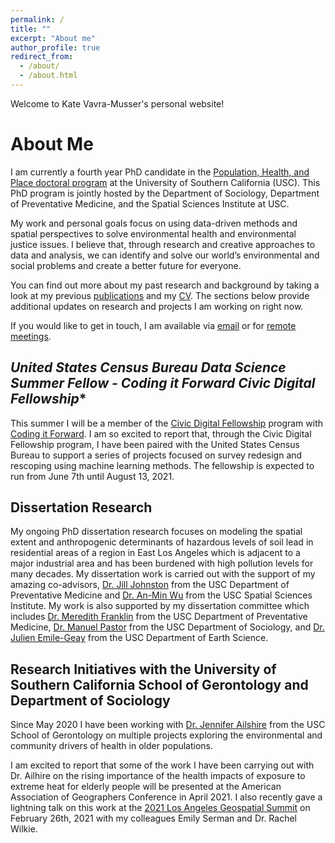 ```yaml
---
permalink: /
title: ""
excerpt: "About me"
author_profile: true
redirect_from: 
  - /about/
  - /about.html
---
```


Welcome to Kate Vavra-Musser's personal website!

About Me
======

I am currently a fourth year PhD candidate in the [Population, Health, and Place doctoral program]( https://spatial.usc.edu/ph-d-in-population) at the University of Southern California (USC).  This PhD program is jointly hosted by the Department of Sociology, Department of Preventative Medicine, and the Spatial Sciences Institute at USC.

My work and personal goals focus on using data-driven methods and spatial perspectives to solve environmental health and environmental justice issues.  I believe that, through research and creative approaches to data and analysis, we can identify and solve our world’s environmental and social problems and create a better future for everyone.

You can find out more about my past research and background by taking a look at my previous [publications](https://vavramusser.github.io/publications) and my [CV]( https://vavramusser.github.io/cv). The sections below provide additional updates on research and projects I am working on right now.

If you would like to get in touch, I am available via [email](vavramusser@gmail.com) or for [remote meetings]( https://calbird.com/kate-vavramusser/remote).


**United States Census Bureau Data Science Summer Fellow* - Coding it Forward Civic Digital Fellowship**
------
This summer I will be a member of the [Civic Digital Fellowship](https://www.codingitforward.com/civic-digital-fellowship) program with [Coding it Forward](https://www.codingitforward.com).  I am so excited to report that, through the Civic Digital Fellowship program, I have been paired with the United States Census Bureau to support a series of projects focused on survey redesign and rescoping using machine learning methods.  The fellowship is expected to run from June 7th until August 13, 2021.


**Dissertation Research**
------
My ongoing PhD dissertation research focuses on modeling the spatial extent and anthropogenic determinants of hazardous levels of soil lead in residential areas of a region in East Los Angeles which is adjacent to a major industrial area and has been burdened with high pollution levels for many decades.  My dissertation work is carried out with the support of my amazing co-advisors, [Dr. Jill Johnston](https://keck.usc.edu/faculty-search/jill-johnston) from the USC Department of Preventative Medicine and [Dr. An-Min Wu](https://spatial.usc.edu/team-view/an-min-wu/) from the USC Spatial Sciences Institute.  My work is also supported by my dissertation committee which includes [Dr. Meredith Franklin](https://keck.usc.edu/faculty-search/meredith-franklin) from the USC Department of Preventative Medicine, [Dr. Manuel Pastor](https://dornsife.usc.edu/pere/pastor) from the USC Department of Sociology, and [Dr. Julien Emile-Geay](https://dornsife.usc.edu/cf/faculty-and-staff/faculty.cfm?pid=1023062) from the USC Department of Earth Science.


**Research Initiatives with the University of Southern California School of Gerontology and Department of Sociology**
------
Since May 2020 I have been working with [Dr. Jennifer Ailshire](https://gero.usc.edu/faculty/ailshire) from the USC School of Gerontology on multiple projects exploring the environmental and community drivers of health in older populations.

I am excited to report that some of the work I have been carrying out with Dr. Ailhire on the rising importance of the health impacts of exposure to extreme heat for elderly people will be presented at the American Association of Geographers Conference in April 2021.  I also recently gave a lightning talk on this work at the [2021 Los Angeles Geospatial Summit](https://spatial.usc.edu/los-angeles-geospatial-summit-events) on February 26th, 2021 with my colleagues Emily Serman and Dr. Rachel Wilkie.
